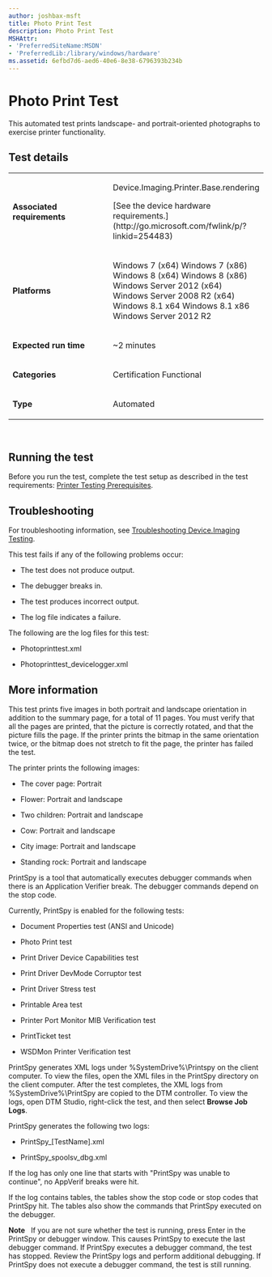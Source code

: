 ```yaml
---
author: joshbax-msft
title: Photo Print Test
description: Photo Print Test
MSHAttr:
- 'PreferredSiteName:MSDN'
- 'PreferredLib:/library/windows/hardware'
ms.assetid: 6efbd7d6-aed6-40e6-8e38-6796393b234b
---
```


# Photo Print Test


This automated test prints landscape- and portrait-oriented photographs to exercise printer functionality.

## Test details


<table>
<colgroup>
<col width="50%" />
<col width="50%" />
</colgroup>
<tbody>
<tr class="odd">
<td><p><strong>Associated requirements</strong></p></td>
<td><p>Device.Imaging.Printer.Base.rendering</p>
<p>[See the device hardware requirements.](http://go.microsoft.com/fwlink/p/?linkid=254483)</p></td>
</tr>
<tr class="even">
<td><p><strong>Platforms</strong></p></td>
<td><p>Windows 7 (x64) Windows 7 (x86) Windows 8 (x64) Windows 8 (x86) Windows Server 2012 (x64) Windows Server 2008 R2 (x64) Windows 8.1 x64 Windows 8.1 x86 Windows Server 2012 R2</p></td>
</tr>
<tr class="odd">
<td><p><strong>Expected run time</strong></p></td>
<td><p>~2 minutes</p></td>
</tr>
<tr class="even">
<td><p><strong>Categories</strong></p></td>
<td><p>Certification Functional</p></td>
</tr>
<tr class="odd">
<td><p><strong>Type</strong></p></td>
<td><p>Automated</p></td>
</tr>
</tbody>
</table>

 

## Running the test


Before you run the test, complete the test setup as described in the test requirements: [Printer Testing Prerequisites](printer-testing-prerequisites.md).

## Troubleshooting


For troubleshooting information, see [Troubleshooting Device.Imaging Testing](troubleshooting-deviceimaging-testing.md).

This test fails if any of the following problems occur:

-   The test does not produce output.

-   The debugger breaks in.

-   The test produces incorrect output.

-   The log file indicates a failure.

The following are the log files for this test:

-   Photoprinttest.xml

-   Photoprinttest\_devicelogger.xml

## More information


This test prints five images in both portrait and landscape orientation in addition to the summary page, for a total of 11 pages. You must verify that all the pages are printed, that the picture is correctly rotated, and that the picture fills the page. If the printer prints the bitmap in the same orientation twice, or the bitmap does not stretch to fit the page, the printer has failed the test.

The printer prints the following images:

-   The cover page: Portrait

-   Flower: Portrait and landscape

-   Two children: Portrait and landscape

-   Cow: Portrait and landscape

-   City image: Portrait and landscape

-   Standing rock: Portrait and landscape

PrintSpy is a tool that automatically executes debugger commands when there is an Application Verifier break. The debugger commands depend on the stop code.

Currently, PrintSpy is enabled for the following tests:

-   Document Properties test (ANSI and Unicode)

-   Photo Print test

-   Print Driver Device Capabilities test

-   Print Driver DevMode Corruptor test

-   Print Driver Stress test

-   Printable Area test

-   Printer Port Monitor MIB Verification test

-   PrintTicket test

-   WSDMon Printer Verification test

PrintSpy generates XML logs under %SystemDrive%\\Printspy on the client computer. To view the files, open the XML files in the PrintSpy directory on the client computer. After the test completes, the XML logs from %SystemDrive%\\PrintSpy are copied to the DTM controller. To view the logs, open DTM Studio, right-click the test, and then select **Browse Job Logs**.

PrintSpy generates the following two logs:

-   PrintSpy\_\[TestName\].xml

-   PrintSpy\_spoolsv\_dbg.xml

If the log has only one line that starts with "PrintSpy was unable to continue", no AppVerif breaks were hit.

If the log contains tables, the tables show the stop code or stop codes that PrintSpy hit. The tables also show the commands that PrintSpy executed on the debugger.

**Note**  
If you are not sure whether the test is running, press Enter in the PrintSpy or debugger window. This causes PrintSpy to execute the last debugger command. If PrintSpy executes a debugger command, the test has stopped. Review the PrintSpy logs and perform additional debugging. If PrintSpy does not execute a debugger command, the test is still running.

 

 

 






